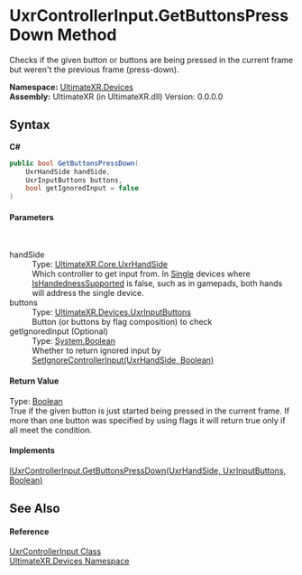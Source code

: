 # UxrControllerInput.GetButtonsPressDown Method 
 

Checks if the given button or buttons are being pressed in the current frame but weren't the previous frame (press-down).

**Namespace:**&nbsp;<a href="N_UltimateXR_Devices">UltimateXR.Devices</a><br />**Assembly:**&nbsp;UltimateXR (in UltimateXR.dll) Version: 0.0.0.0

## Syntax

**C#**<br />
``` C#
public bool GetButtonsPressDown(
	UxrHandSide handSide,
	UxrInputButtons buttons,
	bool getIgnoredInput = false
)
```


#### Parameters
&nbsp;<dl><dt>handSide</dt><dd>Type: <a href="T_UltimateXR_Core_UxrHandSide">UltimateXR.Core.UxrHandSide</a><br />Which controller to get input from. In <a href="T_UltimateXR_Devices_UxrControllerSetupType">Single</a> devices where <a href="P_UltimateXR_Devices_IUxrControllerInput_IsHandednessSupported">IsHandednessSupported</a> is false, such as in gamepads, both hands will address the single device.</dd><dt>buttons</dt><dd>Type: <a href="T_UltimateXR_Devices_UxrInputButtons">UltimateXR.Devices.UxrInputButtons</a><br />Button (or buttons by flag composition) to check</dd><dt>getIgnoredInput (Optional)</dt><dd>Type: <a href="https://docs.microsoft.com/dotnet/api/system.boolean" target="_blank" rel="noopener noreferrer">System.Boolean</a><br />Whether to return ignored input by <a href="M_UltimateXR_Devices_IUxrControllerInput_SetIgnoreControllerInput">SetIgnoreControllerInput(UxrHandSide, Boolean)</a></dd></dl>

#### Return Value
Type: <a href="https://docs.microsoft.com/dotnet/api/system.boolean" target="_blank" rel="noopener noreferrer">Boolean</a><br />True if the given button is just started being pressed in the current frame. If more than one button was specified by using flags it will return true only if all meet the condition.

#### Implements
<a href="M_UltimateXR_Devices_IUxrControllerInput_GetButtonsPressDown">IUxrControllerInput.GetButtonsPressDown(UxrHandSide, UxrInputButtons, Boolean)</a><br />

## See Also


#### Reference
<a href="T_UltimateXR_Devices_UxrControllerInput">UxrControllerInput Class</a><br /><a href="N_UltimateXR_Devices">UltimateXR.Devices Namespace</a><br />